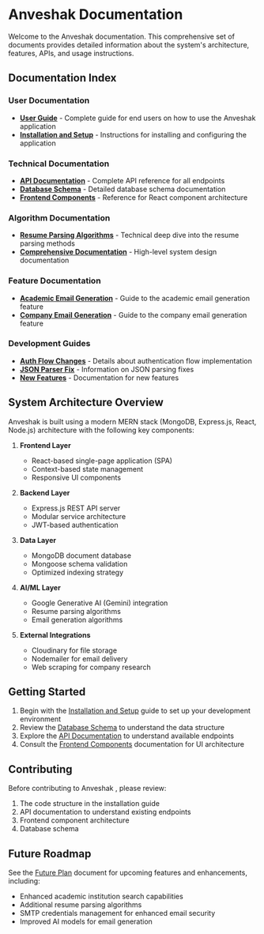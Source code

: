 # Anveshak  Documentation

Welcome to the Anveshak  documentation. This comprehensive set of documents provides detailed information about the system's architecture, features, APIs, and usage instructions.

## Documentation Index

### User Documentation

- [**User Guide**](./user-guide.md) - Complete guide for end users on how to use the Anveshak  application
- [**Installation and Setup**](./installation-setup.md) - Instructions for installing and configuring the application

### Technical Documentation

- [**API Documentation**](./api-documentation.md) - Complete API reference for all endpoints
- [**Database Schema**](./database-schema.md) - Detailed database schema documentation
- [**Frontend Components**](./frontend-components.md) - Reference for React component architecture

### Algorithm Documentation

- [**Resume Parsing Algorithms**](./resume-parsing-algorithms.md) - Technical deep dive into the resume parsing methods
- [**Comprehensive Documentation**](./comprehensive-documentation.md) - High-level system design documentation

### Feature Documentation

- [**Academic Email Generation**](./user-guide.md#academic-email-generation) - Guide to the academic email generation feature
- [**Company Email Generation**](./user-guide.md#company-research-and-matching) - Guide to the company email generation feature

### Development Guides

- [**Auth Flow Changes**](./auth-flow-changes.md) - Details about authentication flow implementation
- [**JSON Parser Fix**](./json-parser-fix.md) - Information on JSON parsing fixes
- [**New Features**](./new-features.md) - Documentation for new features

## System Architecture Overview

Anveshak  is built using a modern MERN stack (MongoDB, Express.js, React, Node.js) architecture with the following key components:

1. **Frontend Layer**

   - React-based single-page application (SPA)
   - Context-based state management
   - Responsive UI components

2. **Backend Layer**

   - Express.js REST API server
   - Modular service architecture
   - JWT-based authentication

3. **Data Layer**

   - MongoDB document database
   - Mongoose schema validation
   - Optimized indexing strategy

4. **AI/ML Layer**

   - Google Generative AI (Gemini) integration
   - Resume parsing algorithms
   - Email generation algorithms

5. **External Integrations**
   - Cloudinary for file storage
   - Nodemailer for email delivery
   - Web scraping for company research

## Getting Started

1. Begin with the [Installation and Setup](./installation-setup.md) guide to set up your development environment
2. Review the [Database Schema](./database-schema.md) to understand the data structure
3. Explore the [API Documentation](./api-documentation.md) to understand available endpoints
4. Consult the [Frontend Components](./frontend-components.md) documentation for UI architecture

## Contributing

Before contributing to Anveshak , please review:

1. The code structure in the installation guide
2. API documentation to understand existing endpoints
3. Frontend component architecture
4. Database schema

## Future Roadmap

See the [Future Plan](./Future%20Plan.md) document for upcoming features and enhancements, including:

- Enhanced academic institution search capabilities
- Additional resume parsing algorithms
- SMTP credentials management for enhanced email security
- Improved AI models for email generation
